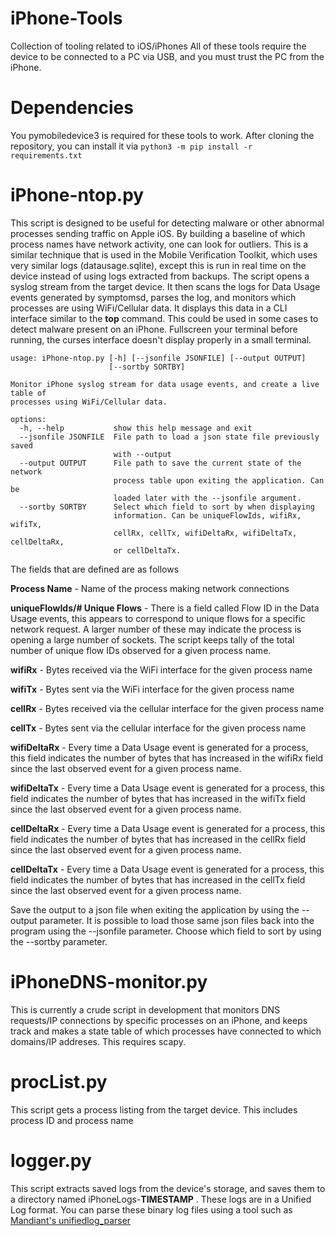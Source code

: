 

# iPhone-Tools
Collection of tooling related to iOS/iPhones
All of these tools require the device to be connected to a PC via USB, and you must trust the PC from the iPhone.

# Dependencies
You pymobiledevice3 is required for these tools to work. After cloning the repository, you can install it via ```python3 -m pip install -r requirements.txt```

# iPhone-ntop.py

This script is designed to be useful for detecting malware or other abnormal processes sending traffic on Apple iOS. By building a baseline of which process names have network activity, one can look for outliers. This is a similar technique that is used in the Mobile Verification Toolkit, which uses very similar logs (datausage.sqlite), except this is run in real time on the device instead of using logs extracted from backups. The script opens a syslog stream from the target device. It then scans the logs for Data Usage events generated by symptomsd, parses the log, and monitors which processes are using WiFi/Cellular data. It displays this data in a CLI interface similar to the **top** command. This could be used in some cases to detect malware present on an iPhone. Fullscreen your terminal before running, the curses interface doesn't display properly in a small terminal.
```
usage: iPhone-ntop.py [-h] [--jsonfile JSONFILE] [--output OUTPUT]
                      [--sortby SORTBY]

Monitor iPhone syslog stream for data usage events, and create a live table of
processes using WiFi/Cellular data.

options:
  -h, --help           show this help message and exit
  --jsonfile JSONFILE  File path to load a json state file previously saved
                       with --output
  --output OUTPUT      File path to save the current state of the network
                       process table upon exiting the application. Can be
                       loaded later with the --jsonfile argument.
  --sortby SORTBY      Select which field to sort by when displaying
                       information. Can be uniqueFlowIds, wifiRx, wifiTx,
                       cellRx, cellTx, wifiDeltaRx, wifiDeltaTx, cellDeltaRx,
                       or cellDeltaTx.
```

The fields that are defined are as follows


**Process Name** - Name of the process making network connections

**uniqueFlowIds/# Unique Flows** - There is a field called Flow ID in the Data Usage events, this appears to correspond to unique flows for a specific network request. A larger number of these may indicate the process is opening a large  number of sockets. The script keeps tally of the total number of unique flow IDs observed for a given process name.

**wifiRx** - Bytes received via the WiFi interface for the given process name

**wifiTx** - Bytes sent via the WiFi interface for the given process name

**cellRx** - Bytes received via the cellular interface for the given process name

**cellTx** - Bytes sent via the cellular interface for the given process name

**wifiDeltaRx** - Every time a Data Usage event is generated for a process, this field indicates the number of bytes that has increased in the wifiRx field since the last observed event for a given process name.

**wifiDeltaTx** - Every time a Data Usage event is generated for a process, this field indicates the number of bytes that has increased in the wifiTx field since the last observed event for a given process name.

**cellDeltaRx** - Every time a Data Usage event is generated for a process, this field indicates the number of bytes that has increased in the cellRx field since the last observed event for a given process name.

**cellDeltaTx** - Every time a Data Usage event is generated for a process, this field indicates the number of bytes that has increased in the cellTx field since the last observed event for a given process name.

Save the output to a json file when exiting the application by using the --output parameter. It is possible to load those same json files back into the program using the --jsonfile parameter. Choose which field to sort by using the --sortby parameter.





# iPhoneDNS-monitor.py

This is currently a crude script in development that monitors DNS requests/IP connections by specific processes on an iPhone, and keeps track and makes a state table of which processes have connected to which domains/IP addreses. This requires scapy.

# procList.py

This script gets a process listing from the target device. This includes process ID and process name


# logger.py

This script extracts saved logs from the device's storage, and saves them to a directory named iPhoneLogs-**TIMESTAMP** . These logs are in a Unified Log format. You can parse these binary log files using a tool such as [Mandiant's unifiedlog_parser](https://github.com/mandiant/macos-UnifiedLogs)
